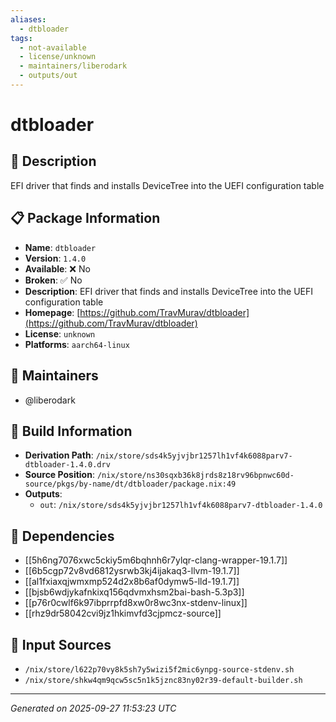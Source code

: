 ```yaml
---
aliases:
  - dtbloader
tags:
  - not-available
  - license/unknown
  - maintainers/liberodark
  - outputs/out
---
```


# dtbloader

## 📝 Description

EFI driver that finds and installs DeviceTree into the UEFI configuration table

## 📋 Package Information

- **Name**: `dtbloader`
- **Version**: `1.4.0`
- **Available**: ❌ No
- **Broken**: ✅ No
- **Description**: EFI driver that finds and installs DeviceTree into the UEFI configuration table
- **Homepage**: [https://github.com/TravMurav/dtbloader](https://github.com/TravMurav/dtbloader)
- **License**: `unknown`
- **Platforms**: `aarch64-linux`
## 👥 Maintainers

- @liberodark


## 🔧 Build Information

- **Derivation Path**: `/nix/store/sds4k5yjvjbr1257lh1vf4k6088parv7-dtbloader-1.4.0.drv`
- **Source Position**: `/nix/store/ns30sqxb36k8jrds8z18rv96bpnwc60d-source/pkgs/by-name/dt/dtbloader/package.nix:49`
- **Outputs**:
  - `out`:  `/nix/store/sds4k5yjvjbr1257lh1vf4k6088parv7-dtbloader-1.4.0`

## 🔗 Dependencies

- [[5h6ng7076xwc5ckiy5m6bqhnh6r7ylqr-clang-wrapper-19.1.7]]
- [[6b5cgp72v8vd6812ysrwb3kj4ijakaq3-llvm-19.1.7]]
- [[al1fxiaxqjwmxmp524d2x8b6af0dymw5-lld-19.1.7]]
- [[bjsb6wdjykafnkixq156qdvmxhsm2bai-bash-5.3p3]]
- [[p76r0cwlf6k97ibprrpfd8xw0r8wc3nx-stdenv-linux]]
- [[rhz9dr58042cvi9jz1hkimvfd3cjpmcz-source]]

## 📁 Input Sources

- `/nix/store/l622p70vy8k5sh7y5wizi5f2mic6ynpg-source-stdenv.sh`
- `/nix/store/shkw4qm9qcw5sc5n1k5jznc83ny02r39-default-builder.sh`

---
*Generated on 2025-09-27 11:53:23 UTC*

